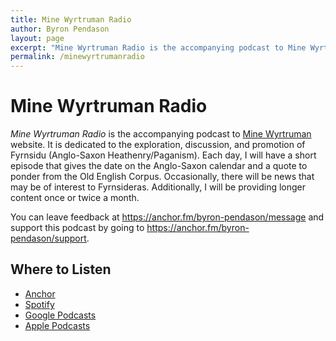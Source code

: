 ```yaml
---
title: Mine Wyrtruman Radio
author: Byron Pendason
layout: page
excerpt: "Mine Wyrtruman Radio is the accompanying podcast to Mine Wyrtruman website. It is dedicated to the exploration, discussion, and promotion of Fyrnsidu (Anglo-Saxon Heathenry/Paganism). Each day, I will have a short episode that gives the date on the Anglo-Saxon calendar and a quote to ponder from the Old English Corpus. Occasionally, there will be news that may be of interest to Fyrnsideras. Additionally, I will be providing longer content once or twice a month."
permalink: /minewyrtrumanradio
---
```


# Mine Wyrtruman Radio

*Mine Wyrtruman Radio* is the accompanying podcast to [Mine Wyrtruman](https://www.minewyrtruman.com) website. It is dedicated to the exploration, discussion, and promotion of Fyrnsidu (Anglo-Saxon Heathenry/Paganism). Each day, I will have a short episode that gives the date on the Anglo-Saxon calendar and a quote to ponder from the Old English Corpus. Occasionally, there will be news that may be of interest to Fyrnsideras. Additionally, I will be providing longer content once or twice a month. 

You can leave feedback at https://anchor.fm/byron-pendason/message and support this podcast by going to https://anchor.fm/byron-pendason/support.

## Where to Listen

- [Anchor](https://anchor.fm/byron-pendason)
- [Spotify](https://open.spotify.com/show/2uk8uf9oDEijwyIG8psZEz?si=33rj1B8YTOSGJuGI923hzw)
- [Google Podcasts](https://podcasts.google.com/feed/aHR0cHM6Ly9hbmNob3IuZm0vcy9kYTEzYTQ5MC9wb2RjYXN0L3Jzcw?ep=14)
- [Apple Podcasts](https://podcasts.apple.com/us/podcast/mine-wyrtruman-radio/id1670200535)
